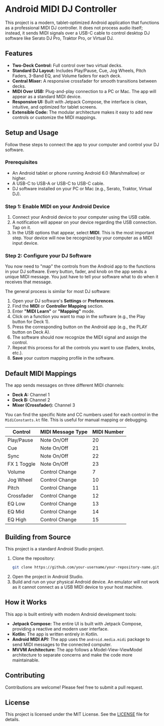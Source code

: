 # Android MIDI DJ Controller

This project is a modern, tablet-optimized Android application that functions as a professional MIDI DJ controller. It does not process audio itself; instead, it sends MIDI signals over a USB-C cable to control desktop DJ software like Serato DJ Pro, Traktor Pro, or Virtual DJ.

## Features

*   **Two-Deck Control:** Full control over two virtual decks.
*   **Standard DJ Layout:** Includes Play/Pause, Cue, Jog Wheels, Pitch Faders, 3-Band EQ, and Volume faders for each deck.
*   **Central Mixer:** A responsive crossfader for smooth transitions between decks.
*   **MIDI Over USB:** Plug-and-play connection to a PC or Mac. The app will appear as a standard MIDI device.
*   **Responsive UI:** Built with Jetpack Compose, the interface is clean, intuitive, and optimized for tablet screens.
*   **Extensible Code:** The modular architecture makes it easy to add new controls or customize the MIDI mappings.

## Setup and Usage

Follow these steps to connect the app to your computer and control your DJ software.

### Prerequisites

*   An Android tablet or phone running Android 6.0 (Marshmallow) or higher.
*   A USB-C to USB-A or USB-C to USB-C cable.
*   DJ software installed on your PC or Mac (e.g., Serato, Traktor, Virtual DJ).

### Step 1: Enable MIDI on your Android Device

1.  Connect your Android device to your computer using the USB cable.
2.  A notification will appear on your device regarding the USB connection. Tap on it.
3.  In the USB options that appear, select **MIDI**. This is the most important step. Your device will now be recognized by your computer as a MIDI input device.

### Step 2: Configure your DJ Software

You now need to "map" the controls from the Android app to the functions in your DJ software. Every button, fader, and knob on the app sends a unique MIDI message. You just have to tell your software what to do when it receives that message.

The general process is similar for most DJ software:

1.  Open your DJ software's **Settings** or **Preferences**.
2.  Find the **MIDI** or **Controller Mapping** section.
3.  Enter **"MIDI Learn"** or **"Mapping"** mode.
4.  Click on a function you want to map in the software (e.g., the Play button for Deck 1).
5.  Press the corresponding button on the Android app (e.g., the PLAY button on Deck A).
6.  The software should now recognize the MIDI signal and assign the control.
7.  Repeat this process for all the controls you want to use (faders, knobs, etc.).
8.  **Save** your custom mapping profile in the software.

## Default MIDI Mappings

The app sends messages on three different MIDI channels:

*   **Deck A:** Channel 1
*   **Deck B:** Channel 2
*   **Mixer (Crossfader):** Channel 3

You can find the specific Note and CC numbers used for each control in the `MidiConstants.kt` file. This is useful for manual mapping or debugging.

| Control          | MIDI Message Type | MIDI Number |
| ---------------- | ----------------- | ----------- |
| Play/Pause       | Note On/Off       | 20          |
| Cue              | Note On/Off       | 21          |
| Sync             | Note On/Off       | 22          |
| FX 1 Toggle      | Note On/Off       | 23          |
| Volume           | Control Change    | 7           |
| Jog Wheel        | Control Change    | 10          |
| Pitch            | Control Change    | 11          |
| Crossfader       | Control Change    | 12          |
| EQ Low           | Control Change    | 13          |
| EQ Mid           | Control Change    | 14          |
| EQ High          | Control Change    | 15          |

## Building from Source

This project is a standard Android Studio project.

1.  Clone the repository:
    ```bash
    git clone https://github.com/your-username/your-repository-name.git
    ```
2.  Open the project in Android Studio.
3.  Build and run on your physical Android device. An emulator will not work as it cannot connect as a USB MIDI device to your host machine.

## How it Works

This app is built entirely with modern Android development tools:

*   **Jetpack Compose:** The entire UI is built with Jetpack Compose, providing a reactive and modern user interface.
*   **Kotlin:** The app is written entirely in Kotlin.
*   **Android MIDI API:** The app uses the `android.media.midi` package to send MIDI messages to the connected computer.
*   **MVVM Architecture:** The app follows a Model-View-ViewModel architecture to separate concerns and make the code more maintainable.

## Contributing

Contributions are welcome! Please feel free to submit a pull request.

## License

This project is licensed under the MIT License. See the [LICENSE](LICENSE) file for details.
